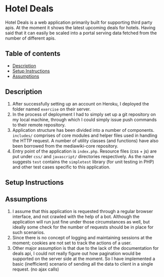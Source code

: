 # Hotel Deals
Hotel Deals is a web application primarily built for supporting third party apis. At the moment it shows the latest upcoming deals for hotels. Having said that it can easily be scaled into a portal serving data fetched from the number of different apis.

## Table of contents 
* [Description](#description)
* [Setup Instructions](#setup)
* [Assumptions](#assumptions)

## Description
1. After successfully setting up an account on Heroku, I deployed the folder named `exercise` on their server.
2. In the process of deployment I had to simply set up a git repository on my local machine, through which I could simply issue push commands to their remote repository.
3. Application structure has been divided into a number of components. `includes/` comprises of core modules and helper files used in handling the HTTP request. A number of utility classes (and functions) have also been borrowed from the mediawiki-core repository.
4. Entry point of the application is `index.php`. Resource files (css + js) are put under `css/` and `javascript/` directories respectively. As the name suggests `test` contains the `simpletest` library (for unit testing in PHP) and other test cases specific to this application.

## Setup Instructions

## Assumptions
1. I assume that this application is requested through a regular browser interface, and not crawled with the help of a bot. Although the application will run just fine under those circumstances as well, but ideally some check for the number of requests should be in place for such scenarios.
2. Since there is no concept of logging and maintaining sessions at the moment; cookies are not set to track the actions of a user.
3. Other major assumption is that due to the lack of the documentation for deals api, I could not really figure out how pagination would be supported on the server side at the moment. So I have implemented a basic (inefficient) scenario of sending all the data to client in a single request. (no ajax calls)
